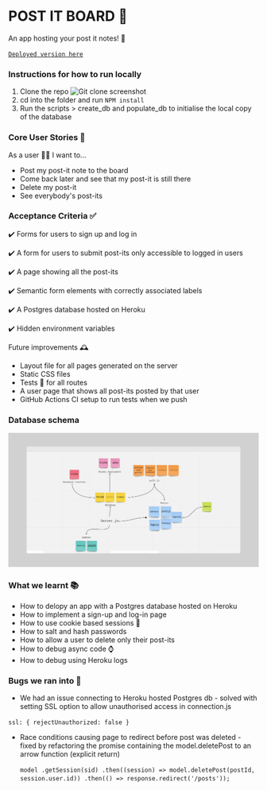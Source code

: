 # POST IT BOARD 📮

An app hosting your post it notes! 📌

[`Deployed version here`](https://post-post-its.herokuapp.com/)

### Instructions for how to run locally

1. Clone the repo
   ![Git clone screenshot](gitclone.png)
2. cd into the folder and run `NPM install`
3. Run the scripts > create_db and populate_db to initialise the local copy of the database

### Core User Stories 📖

As a user 🙎‍♀️ I want to...

- Post my post-it note to the board
- Come back later and see that my post-it is still there
- Delete my post-it
- See everybody's post-its

### Acceptance Criteria ✅

✔️ Forms for users to sign up and log in

✔️ A form for users to submit post-its only accessible to logged in users

✔️ A page showing all the post-its

✔️ Semantic form elements with correctly associated labels

✔️ A Postgres database hosted on Heroku

✔️ Hidden environment variables

Future improvements 🕰

- Layout file for all pages generated on the server
- Static CSS files
- Tests 🧪 for all routes
- A user page that shows all post-its posted by that user
- GitHub Actions CI setup to run tests when we push

### Database schema

![Database schema](database.png)

### What we learnt 📚

- How to delopy an app with a Postgres database hosted on Heroku
- How to implement a sign-up and log-in page
- How to use cookie based sessions 🍪
- How to salt and hash passwords
- How to allow a user to delete only their post-its
- How to debug async code ⌚️
- How to debug using Heroku logs

### Bugs we ran into 🐛

- We had an issue connecting to Heroku hosted Postgres db - solved with setting SSL option to allow unauthorised access in connection.js

`ssl: { rejectUnauthorized: false }`

- Race conditions causing page to redirect before post was deleted - fixed by refactoring the promise containing the model.deletePost to an arrow function (explicit return)

  `model .getSession(sid) .then((session) => model.deletePost(postId, session.user.id)) .then(() => response.redirect('/posts'));`
